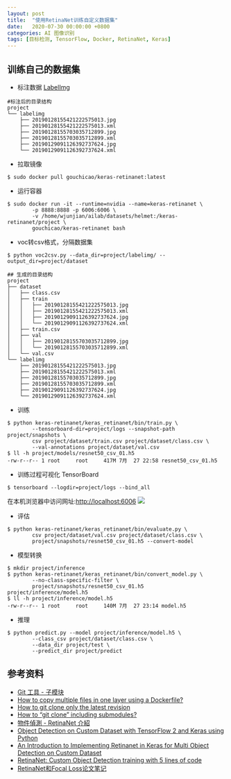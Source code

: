 ```yaml
---
layout: post
title:  "使用RetinaNet训练自定义数据集"
date:   2020-07-30 00:00:00 +0800
categories: AI 图像识别
tags: [目标检测, TensorFlow, Docker, RetinaNet, Keras]
---
```


## 训练自己的数据集
* 标注数据
[LabelImg](https://github.com/tzutalin/labelImg)

```shell
#标注后的目录结构
project
└── labelimg
    ├── 20190128155421222575013.jpg
    ├── 20190128155421222575013.xml
    ├── 20190128155703035712899.jpg
    ├── 20190128155703035712899.xml
    ├── 20190129091126392737624.jpg
    └── 20190129091126392737624.xml
```

* 拉取镜像
```shell
$ sudo docker pull gouchicao/keras-retinanet:latest
```

* 运行容器
```shell
$ sudo docker run -it --runtime=nvidia --name=keras-retinanet \
        -p 8888:8888 -p 6006:6006 \
        -v /home/wjunjian/ailab/datasets/helmet:/keras-retinanet/project \
        gouchicao/keras-retinanet bash
```

* voc转csv格式，分隔数据集
```shell
$ python voc2csv.py --data_dir=project/labelimg/ --output_dir=project/dataset
```

```shell
## 生成的目录结构
project
├── dataset
│   ├── class.csv
│   ├── train
│   │   ├── 20190128155421222575013.jpg
│   │   ├── 20190128155421222575013.xml
│   │   ├── 20190129091126392737624.jpg
│   │   └── 20190129091126392737624.xml
│   ├── train.csv
│   ├── val
│   │   ├── 20190128155703035712899.jpg
│   │   └── 20190128155703035712899.xml
│   └── val.csv
└── labelimg
    ├── 20190128155421222575013.jpg
    ├── 20190128155421222575013.xml
    ├── 20190128155703035712899.jpg
    ├── 20190128155703035712899.xml
    ├── 20190129091126392737624.jpg
    └── 20190129091126392737624.xml
```

* 训练
```shell
$ python keras-retinanet/keras_retinanet/bin/train.py \
        --tensorboard-dir=project/logs --snapshot-path project/snapshots \
        csv project/dataset/train.csv project/dataset/class.csv \
        --val-annotations project/dataset/val.csv
$ ll -h project/models/resnet50_csv_01.h5
-rw-r--r-- 1 root     root     417M 7月  27 22:58 resnet50_csv_01.h5
```

* 训练过程可视化 TensorBoard
```shell
$ tensorboard --logdir=project/logs --bind_all
```
在本机浏览器中访问网址:[http://localhost:6006](http://localhost:6006)
![](/assets/images/tensorboard.png)

* 评估
```shell
$ python keras-retinanet/keras_retinanet/bin/evaluate.py \
        csv project/dataset/val.csv project/dataset/class.csv \
        project/snapshots/resnet50_csv_01.h5 --convert-model
```

* 模型转换
```shell
$ mkdir project/inference
$ python keras-retinanet/keras_retinanet/bin/convert_model.py \
        --no-class-specific-filter \
        project/snapshots/resnet50_csv_01.h5 project/inference/model.h5
$ ll -h project/inference/model.h5
-rw-r--r-- 1 root     root     140M 7月  27 23:14 model.h5
```

* 推理
```shell
$ python predict.py --model project/inference/model.h5 \
        --class_csv project/dataset/class.csv \
        --data_dir project/test \
        --predict_dir project/predict
```

## 参考资料
* [Git 工具 - 子模块](https://git-scm.com/book/zh/v2/Git-%E5%B7%A5%E5%85%B7-%E5%AD%90%E6%A8%A1%E5%9D%97)
* [How to copy multiple files in one layer using a Dockerfile?](https://stackoverflow.com/questions/30256386/how-to-copy-multiple-files-in-one-layer-using-a-dockerfile)
* [How to git clone only the latest revision](https://codeyarns.com/2014/06/07/how-to-git-clone-only-the-latest-revision/)
* [How to “git clone” including submodules?](https://stackoverflow.com/questions/3796927/how-to-git-clone-including-submodules)
* [物件偵測 - RetinaNet 介紹](https://medium.com/@gino6178/%E7%89%A9%E4%BB%B6%E5%81%B5%E6%B8%AC-retinanet-%E4%BB%8B%E7%B4%B9-dda4100673bb)
* [Object Detection on Custom Dataset with TensorFlow 2 and Keras using Python](https://www.curiousily.com/posts/object-detection-on-custom-dataset-with-tensorflow-2-and-keras-using-python/)
* [An Introduction to Implementing Retinanet in Keras for Multi Object Detection on Custom Dataset](https://medium.com/@tabdulwahabamin/an-introduction-to-implementing-retinanet-in-keras-for-multi-object-detection-on-custom-dataset-be746024c653)
* [RetinaNet: Custom Object Detection training with 5 lines of code](https://towardsdatascience.com/retinanet-custom-object-detection-training-with-5-lines-of-code-37442640d142)
* [RetinaNet和Focal Loss论文笔记](http://www.chenjianqu.com/show-124.html)
